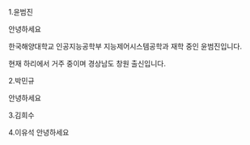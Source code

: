 1.윤범진

안녕하세요

한국해양대학교 인공지능공학부 지능제어시스템공학과 재학 중인 윤범진입니다. 

현재 하리에서 거주 중이며 경상남도 창원 출신입니다. 

2.박민규

안녕하세요

3.김희수

4.이유석
안녕하세요
